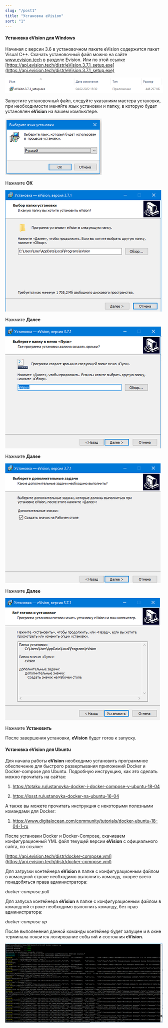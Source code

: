 ```yaml
---
slug: "/post1"
title: "Установка eVision"
sort: "1"
---
```


#### Установка eVision для Windows

Начиная с версии 3.6 в установочном пакете eVision содержится пакет Visual C++. Скачать установочный файл можно на сайте www.evision.tech в разделе Evision. Или по этой ссылке [https://api.evision.tech/distr/eVision.3.7.1_setup.exe](https://api.evision.tech/distr/eVision.3.7.1_setup.exe)  

![](images/Screenshot_2.png)

Запустите установочный файл, следуйте указаниям мастера установки, при необходимости меняйте язык установки и папку, в которую будет установлен **eVision** на вашем компьютере. 

![](images/Screenshot_3.png)

Нажмите **ОК**

![](images/Screenshot_4.png)

Нажмите **Далее**

![](images/Screenshot_5.png)

Нажмите **Далее**

![](images/Screenshot_6.png)

Нажмите **Далее**

![](images/Screenshot_7.png)

Нажмите **Установить**

После завершения установки, **eVision** будет готов к запуску.

#### Установка eVision для Ubuntu

Для начала работы **eVision** необходимо установить программное обеспечение для быстрого развертывания приложений Docker и Docker-compose для Ubuntu. Подробную инструкцию, как это сделать можно прочитать на сайтах:

1. <https://totaku.ru/ustanovka-docker-i-docker-compose-v-ubuntu-18-04>

2. <https://losst.ru/ustanovka-docker-na-ubuntu-16-04>

А также вы можете прочитать инструкция с некоторыми полезными командами для Docker:

1. <https://www.digitalocean.com/community/tutorials/docker-ubuntu-18-04-1-ru>

После установки Docker и Docker-Compose, скачиваем конфигурационный YML файл текущей версии **eVision** с официального сайта, по ссылке: 

[https://api.evision.tech/distr/docker-compose.yml](https://api.evision.tech/distr/docker-compose.yml)

Для загрузки контейнера **eVision** в папке с конфигурационным файлом в командной строке необходимо выполнить команду, скорее всего понадобяться права администратора:

*docker-compose pull*

Для запуска контейнера **eVision** в папке с конфигурационным файлом в командной строке необходимо выполнить команду, без прав администратора:

*docker-compose up*

После выполенения данной команды контейнер будет запущен и в окне терминала появится логирование событий и состояния **eVision.**

![](images/Screenshot_8.png)